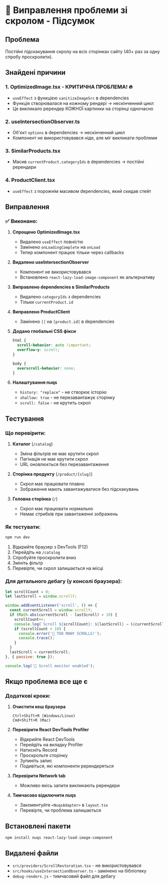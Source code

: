 # 🔧 Виправлення проблеми зі скролом - Підсумок

## Проблема
Постійні підскакування скролу на всіх сторінках сайту (40+ раз за одну спробу проскролити).

## Знайдені причини

### 1. **OptimizedImage.tsx** - КРИТИЧНА ПРОБЛЕМА! 🔥
- `useEffect` з функцією `sanitizeImageSrc` в dependencies
- Функція створювалася на кожному рендері → нескінченний цикл
- Це викликало ререндер КОЖНОЇ картинки на сторінці одночасно

### 2. **useIntersectionObserver.ts**
- Об'єкт `options` в dependencies → нескінченний цикл
- Компонент не використовувався ніде, але міг викликати проблеми

### 3. **SimilarProducts.tsx**
- Масив `currentProduct.categoryIds` в dependencies → постійні ререндери

### 4. **ProductClient.tsx**
- `useEffect` з порожнім масивом dependencies, який скидав стейт

## Виправлення

### ✅ Виконано:

1. **Спрощено OptimizedImage.tsx**
   - Видалено `useEffect` повністю
   - Замінено `onLoadingComplete` на `onLoad`
   - Тепер компонент працює тільки через callbacks

2. **Видалено useIntersectionObserver**
   - Компонент не використовувався
   - Встановлено `react-lazy-load-image-component` як альтернативу

3. **Виправлено dependencies в SimilarProducts**
   - Видалено `categoryIds` з dependencies
   - Тільки `currentProduct.id`

4. **Виправлено ProductClient**
   - Замінено `[]` на `[product.id]` в dependencies

5. **Додано глобальні CSS фікси**
   ```css
   html {
     scroll-behavior: auto !important;
     overflow-y: scroll;
   }
   
   body {
     overscroll-behavior: none;
   }
   ```

6. **Налаштування nuqs**
   - `history: "replace"` - не створює історію
   - `shallow: true` - не перезавантажує сторінку
   - `scroll: false` - не крутить скрол

## Тестування

### Що перевірити:

1. **Каталог** (`/catalog`)
   - Зміна фільтрів не має крутити скрол
   - Пагінація не має крутити скрол
   - URL оновлюється без перезавантаження

2. **Сторінка продукту** (`/product/[slug]`)
   - Скрол має працювати плавно
   - Зображення мають завантажуватися без підскакувань

3. **Головна сторінка** (`/`)
   - Скрол має працювати нормально
   - Немає стрибків при завантаженні зображень

### Як тестувати:

```bash
npm run dev
```

1. Відкрийте браузер з DevTools (F12)
2. Перейдіть на `/catalog`
3. Спробуйте проскролити вниз
4. Змініть фільтр
5. Перевірте, чи скрол залишається на місці

### Для детального дебагу (у консолі браузера):

```javascript
let scrollCount = 0;
let lastScroll = window.scrollY;

window.addEventListener('scroll', () => {
  const currentScroll = window.scrollY;
  if (Math.abs(currentScroll - lastScroll) > 10) {
    scrollCount++;
    console.log(`Scroll ${scrollCount}: ${lastScroll} → ${currentScroll}`);
    if (scrollCount > 10) {
      console.error('🔴 TOO MANY SCROLLS!');
      console.trace();
    }
  }
  lastScroll = currentScroll;
}, { passive: true });

console.log('🐛 Scroll monitor enabled');
```

## Якщо проблема все ще є

### Додаткові кроки:

1. **Очистити кеш браузера**
   ```
   Ctrl+Shift+R (Windows/Linux)
   Cmd+Shift+R (Mac)
   ```

2. **Перевірити React DevTools Profiler**
   - Відкрийте React DevTools
   - Перейдіть на вкладку Profiler
   - Натисніть Record
   - Проскрольте сторінку
   - Зупиніть запис
   - Подивіться, які компоненти ререндеряться

3. **Перевірити Network tab**
   - Можливо якісь запити викликають ререндери

4. **Тимчасово відключити nuqs**
   - Закоментуйте `<NuqsAdapter>` в `layout.tsx`
   - Перевірте, чи проблема залишається

## Встановлені пакети

```bash
npm install nuqs react-lazy-load-image-component
```

## Видалені файли

- `src/providers/ScrollRestoration.tsx` - не використовувався
- `src/hooks/useIntersectionObserver.ts` - замінено на бібліотеку
- `debug-renders.js` - тимчасовий файл для дебагу

